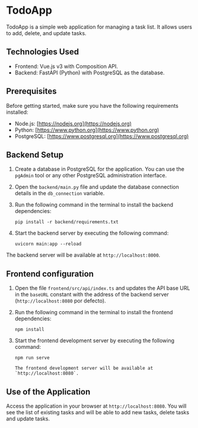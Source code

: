 # TodoApp

TodoApp is a simple web application for managing a task list. It allows users to add, delete, and update tasks.

## Technologies Used

- Frontend: Vue.js v3 with Composition API.
- Backend: FastAPI (Python) with PostgreSQL as the database.

## Prerequisites

Before getting started, make sure you have the following requirements installed:

- Node.js: [https://nodejs.org](https://nodejs.org)
- Python: [https://www.python.org](https://www.python.org)
- PostgreSQL: [https://www.postgresql.org](https://www.postgresql.org)

## Backend Setup

1. Create a database in PostgreSQL for the application. You can use the `pgAdmin` tool or any other PostgreSQL administration interface.
2. Open the `backend/main.py` file and update the database connection details in the `db_connection` variable.
3. Run the following command in the terminal to install the backend dependencies:

   ```shell
   pip install -r backend/requirements.txt

4. Start the backend server by executing the following command:

   ```shell
   uvicorn main:app --reload

The backend server will be available at `http://localhost:8000`.

## Frontend configuration

1. Open the file `frontend/src/api/index.ts` and updates the API base URL in the `baseURL` constant with the address of the backend server (`http://localhost:8080` por defecto).
2. Run the following command in the terminal to install the frontend dependencies:

   ```shell
   npm install

3. Start the frontend development server by executing the following command:

   ```shell
   npm run serve

   The frontend development server will be available at `http://localhost:8080`.

## Use of the Application

Access the application in your browser at `http://localhost:8080`. You will see the list of existing tasks and will be able to add new tasks, delete tasks and update tasks.
